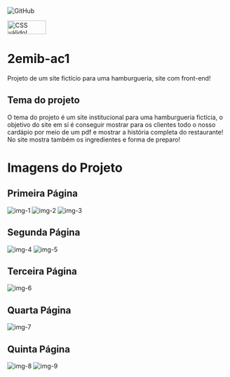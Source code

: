 ![GitHub](https://img.shields.io/github/license/CaioBucciarelli/2emib-ac1)

<p>
    <a href="https://jigsaw.w3.org/css-validator/check/referer">
        <img style="border:0;width:88px;height:31px"
            src="https://jigsaw.w3.org/css-validator/images/vcss"
            alt="CSS válido!" />
    </a>
</p>

# 2emib-ac1
Projeto de um site fictício para uma hamburgueria, site com front-end!
## Tema do projeto
O tema do projeto é um site institucional para uma hamburgueria fictícia, o objetivo do site em sí é conseguir mostrar para os clientes todo o nosso cardápio por meio de um pdf e mostrar a história completa do restaurante! No site mostra também os ingredientes e forma de preparo!
# Imagens do Projeto
## Primeira Página
![img-1](https://user-images.githubusercontent.com/82839819/203558774-53e52bf5-2a0e-4451-adb4-522e7b832c56.png)
![img-2](https://user-images.githubusercontent.com/82839819/203558802-bbd481b1-443e-47c1-8fb3-cc19c032afb1.png)
![img-3](https://user-images.githubusercontent.com/82839819/203558824-17ffd601-ddef-4a40-99d0-bb4493893850.png)

## Segunda Página
![img-4](https://user-images.githubusercontent.com/82839819/203559626-15dc7093-d30a-41e4-b464-9e4f15ffa465.png)
![img-5](https://user-images.githubusercontent.com/82839819/203559707-8b6cb117-7f30-4de5-a435-a793dcc202b4.png)

## Terceira Página
![img-6](https://user-images.githubusercontent.com/82839819/203559832-877abbd9-9f58-4424-bc00-c5b9174ab80a.png)

## Quarta Página
![img-7](https://user-images.githubusercontent.com/82839819/203559922-d8888b0c-a0d6-4306-a3f2-5598dcbe4be2.png)

## Quinta Página
![img-8](https://user-images.githubusercontent.com/82839819/203560091-5d4f36db-5976-4bd7-8e87-0127e005dc7d.png)
![img-9](https://user-images.githubusercontent.com/82839819/203560113-f8f5a173-0e04-4508-8950-6f6b0e8ac43c.png)
